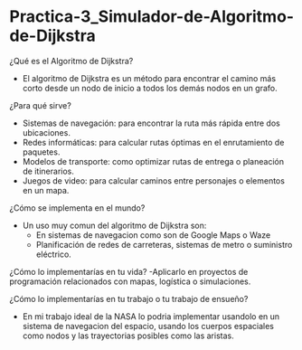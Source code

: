 # Practica-3_Simulador-de-Algoritmo-de-Dijkstra

¿Qué es el Algoritmo de Dijkstra?
  - El algoritmo de Dijkstra es un método para encontrar el camino más corto desde un nodo de inicio a todos los demás nodos en un grafo.
    
¿Para qué sirve?
  - Sistemas de navegación: para encontrar la ruta más rápida entre dos ubicaciones.
  - Redes informáticas: para calcular rutas óptimas en el enrutamiento de paquetes.
  - Modelos de transporte: como optimizar rutas de entrega o planeación de itinerarios.
  - Juegos de video: para calcular caminos entre personajes o elementos en un mapa.
    
¿Cómo se implementa en el mundo?
  - Un uso muy comun del algoritmo de Dijkstra son:
    - En sistemas de navegacion como son de Google Maps o Waze
    - Planificación de redes de carreteras, sistemas de metro o suministro eléctrico.
      
¿Cómo lo implementarías en tu vida?
  -Aplicarlo en proyectos de programación relacionados con mapas, logística o simulaciones.
  
¿Cómo lo implementarías en tu trabajo o tu trabajo de ensueño?
  - En mi trabajo ideal de la NASA lo podria implementar usandolo en un sistema de navegacion del espacio, usando los cuerpos espaciales como nodos y las trayectorias posibles como las aristas.
